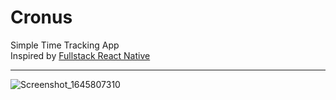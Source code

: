# Cronus

Simple Time Tracking App   
Inspired by [Fullstack React Native](https://www.newline.co/fullstack-react-native/)

_____________________________________________________________________

![Screenshot_1645807310](https://user-images.githubusercontent.com/60666903/155753378-02214e94-a941-435b-b19f-7c23a5c613c0.png)

